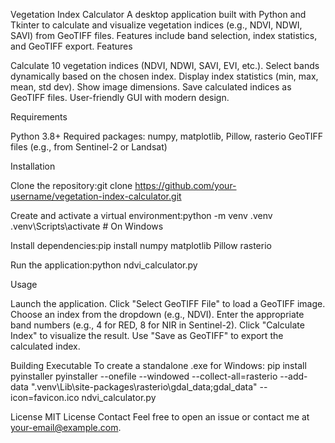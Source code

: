 Vegetation Index Calculator
  A desktop application built with Python and Tkinter to calculate and visualize vegetation indices (e.g., NDVI, NDWI, SAVI) from GeoTIFF files. Features include band selection, index statistics, and GeoTIFF export.
Features

Calculate 10 vegetation indices (NDVI, NDWI, SAVI, EVI, etc.).
Select bands dynamically based on the chosen index.
Display index statistics (min, max, mean, std dev).
Show image dimensions.
Save calculated indices as GeoTIFF files.
User-friendly GUI with modern design.

Requirements

Python 3.8+
Required packages: numpy, matplotlib, Pillow, rasterio
GeoTIFF files (e.g., from Sentinel-2 or Landsat)

Installation

Clone the repository:git clone https://github.com/your-username/vegetation-index-calculator.git


Create and activate a virtual environment:python -m venv .venv
.venv\Scripts\activate  # On Windows


Install dependencies:pip install numpy matplotlib Pillow rasterio


Run the application:python ndvi_calculator.py



Usage

Launch the application.
Click "Select GeoTIFF File" to load a GeoTIFF image.
Choose an index from the dropdown (e.g., NDVI).
Enter the appropriate band numbers (e.g., 4 for RED, 8 for NIR in Sentinel-2).
Click "Calculate Index" to visualize the result.
Use "Save as GeoTIFF" to export the calculated index.

Building Executable
  To create a standalone .exe for Windows:
pip install pyinstaller
pyinstaller --onefile --windowed --collect-all=rasterio --add-data ".venv\Lib\site-packages\rasterio\gdal_data;gdal_data" --icon=favicon.ico ndvi_calculator.py

License
  MIT License
Contact
  Feel free to open an issue or contact me at your-email@example.com.

